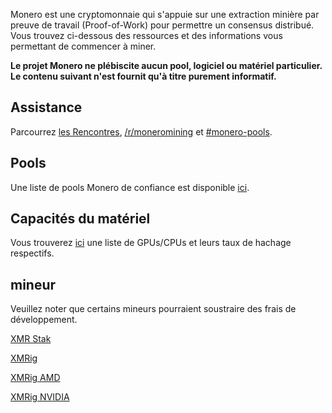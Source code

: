 <div class="mining">
<div class="center-xs container description">
<p>Monero est une cryptomonnaie qui s'appuie sur une extraction minière par preuve de travail (Proof-of-Work) pour permettre un consensus distribué. Vous trouvez ci-dessous des ressources et des informations vous permettant de commencer à miner.</p>

<p><strong>Le projet Monero ne plébiscite aucun pool, logiciel ou matériel particulier. Le contenu suivant n'est fournit qu'à titre purement informatif.</strong></p>
</div>

<section class="container">
        <div class="row">      
            <!-- full block-->
            <div class="full col-lg-12 col-md-12 col-sm-12 col-xs-12">
                <div class="info-block">
                    <div class="row center-xs">
                        <div class="col">
                            <h2>Assistance</h2>
                        </div>
                    </div>
                    <div class="row center-xs">
                    <p>Parcourrez <a href="{{site.baseurl}}/community/hangouts/"> les Rencontres</a>, <a href="https://www.reddit.com/r/MoneroMining/" target="_blank" rel="noreferrer noopener">/r/moneromining</a> et <a href="irc://chat.freenode.net/#monero-pools" target="_blank" rel="noreferrer noopener">#monero-pools</a>.</p>
                    </div>
                </div>
            </div>
            <!-- end full block -->
        </div>
    </section>
<section class="container">
        <div class="row">
            <div class="left half no-pad-sm col-lg-6 col-md-6 col-sm-12 col-xs-12">
                <div class="info-block">
                    <div class="row center-xs">
                        <div class="col">
                            <h2>Pools</h2>
                        </div>
                    </div>
                    <div class="row center-xs">
                       <p>Une liste de pools Monero de confiance est disponible <a href="http://moneropools.com/"> ici</a>.</p>
                    </div>
                </div>
            </div>
            <div class="right half col-lg-6 col-md-6 col-sm-12 col-xs-12">
                <div class="info-block">
                    <div class="row center-xs">
                        <div class="col">
                            <h2>Capacités du matériel</h2>
                        </div>
                    </div>
                    <div class="row center-xs">
                       <p>Vous trouverez <a href="http://monerobenchmarks.info/">ici</a> une liste de GPUs/CPUs et leurs taux de hachage respectifs.</p>
                    </div>
                </div>
            </div>
        </div>
    </section>
    <section class="container">
        <div class="row">      
            <!-- full block-->
            <div class="full col-lg-12 col-md-12 col-sm-12 col-xs-12">
                <div class="info-block">
                    <div class="row center-xs">
                        <div class="col">
                            <h2>mineur</h2>
                        </div>
                    </div>
                    <div class="row center-xs">
                       <p>Veuillez noter que certains mineurs pourraient soustraire des frais de développement.</p>
                    </div>
                    <div class="row center-xs">
                        <p><a href="https://github.com/fireice-uk/xmr-stak" target="_blank" rel="noreferrer noopener">XMR Stak</a></p>
                    </div>
                    <div class="row center-xs">
                        <p><a href="https://github.com/xmrig/xmrig" target="_blank" rel="noreferrer noopener">XMRig</a></p>
                    </div>
                    <div class="row center-xs">
                        <p><a href="https://github.com/xmrig/xmrig-amd" target="_blank" rel="noreferrer noopener">XMRig AMD</a></p>
                    </div>
                    <div class="row center-xs">
                        <p><a href="https://github.com/xmrig/xmrig-nvidia" target="_blank" rel="noreferrer noopener">XMRig NVIDIA</a></p>
                    </div>
                </div>
            </div>
            <!-- end full block -->
        </div>
    </section>


</div>
